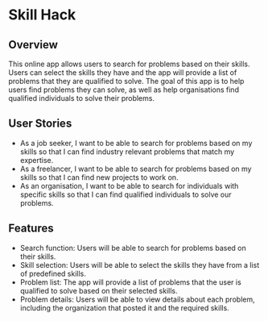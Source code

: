 #                                                  Skill Hack
## Overview

This online app allows users to search for problems based on their skills. Users can select the
skills they have and the app will provide a list of problems that they are qualified to solve. The
goal of this app is to help users find problems they can solve, as well as help organisations find
qualified individuals to solve their problems.

## User Stories
* As a job seeker, I want to be able to search for problems based on my skills so that I can
find industry relevant problems that match my expertise.
* As a freelancer, I want to be able to search for problems based on my skills so that I can
find new projects to work on.
* As an organisation, I want to be able to search for individuals with specific skills so that I
can find qualified individuals to solve our problems.
## Features
* Search function: Users will be able to search for problems based on their skills.
* Skill selection: Users will be able to select the skills they have from a list of predefined
skills.
* Problem list: The app will provide a list of problems that the user is qualified to solve
based on their selected skills.
* Problem details: Users will be able to view details about each problem, including the
organization that posted it and the required skills.
